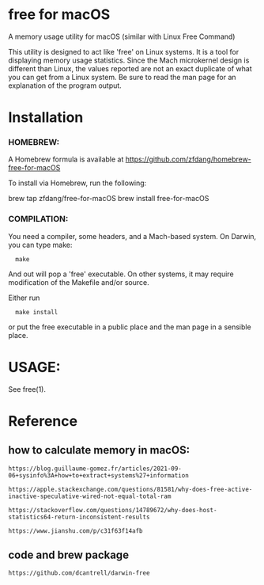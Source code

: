 # free for macOS

A memory usage utility for macOS  (similar with Linux Free Command)

This utility is designed to act like 'free' on Linux systems.  It is a tool for displaying memory usage statistics. Since the Mach microkernel design is different than Linux, the values reported are not an exact duplicate of what you can get from a Linux system.  Be sure to read the man page for an explanation of the program output.

# Installation

### HOMEBREW:

   A Homebrew formula is available at https://github.com/zfdang/homebrew-free-for-macOS
   
   To install via Homebrew, run the following:

   brew tap zfdang/free-for-macOS
   brew install free-for-macOS

### COMPILATION:

   You need a compiler, some headers, and a Mach-based system.  On Darwin,
   you can type make:

      make

   And out will pop a 'free' executable.  On other systems, it may require
   modification of the Makefile and/or source.

   Either run 

      make install

   or put the free executable in a public place and the man page in a sensible place.

# USAGE:

   See free(1).


# Reference

## how to calculate memory in macOS:

```
https://blog.guillaume-gomez.fr/articles/2021-09-06+sysinfo%3A+how+to+extract+systems%27+information
```

```
https://apple.stackexchange.com/questions/81581/why-does-free-active-inactive-speculative-wired-not-equal-total-ram
```

```
https://stackoverflow.com/questions/14789672/why-does-host-statistics64-return-inconsistent-results
```

```
https://www.jianshu.com/p/c31f63f14afb
```

## code and brew package

```
https://github.com/dcantrell/darwin-free
```